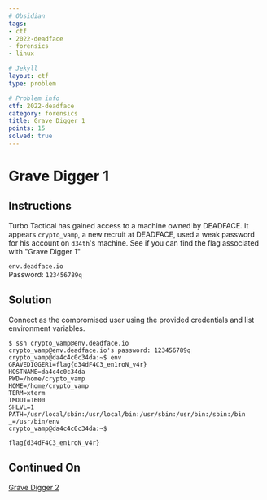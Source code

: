 ```yaml
---
# Obsidian
tags:
- ctf
- 2022-deadface
- forensics
- linux

# Jekyll
layout: ctf
type: problem

# Problem info
ctf: 2022-deadface
category: forensics
title: Grave Digger 1
points: 15
solved: true
---
```


# Grave Digger 1

## Instructions

Turbo Tactical has gained access to a machine owned by DEADFACE. It appears `crypto_vamp`, a new recruit at DEADFACE, used a weak password for his account on `d34th`'s machine. See if you can find the flag associated with "Grave Digger 1"

`env.deadface.io`  
Password: `123456789q`


## Solution

Connect as the compromised user using the provided credentials and list environment variables.

```
$ ssh crypto_vamp@env.deadface.io
crypto_vamp@env.deadface.io's password: 123456789q
crypto_vamp@da4c4c0c34da:~$ env
GRAVEDIGGER1=flag{d34dF4C3_en1roN_v4r}
HOSTNAME=da4c4c0c34da
PWD=/home/crypto_vamp
HOME=/home/crypto_vamp
TERM=xterm
TMOUT=1600
SHLVL=1
PATH=/usr/local/sbin:/usr/local/bin:/usr/sbin:/usr/bin:/sbin:/bin
_=/usr/bin/env
crypto_vamp@da4c4c0c34da:~$
```

```
flag{d34dF4C3_en1roN_v4r}
```

## Continued On

[Grave Digger 2](Grave%20Digger%202)
